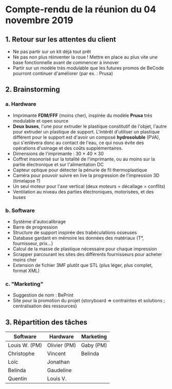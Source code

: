 # Compte-rendu de la réunion du 04 novembre 2019
## 1. Retour sur les attentes du client
* Ne pas partir sur un kit déjà tout prêt
* Ne pas non plus réinventer la roue ! Mettre en place au plus vite une base fonctionnelle avant de commencer à innover
* Partir sur un modèle très modulable que les futures promos de BeCode pourront continuer d'améliorer (par ex. : Prusa)
## 2. Brainstorming
### a. Hardware
* Imprimante **FDM/FFF** (moins cher), inspirée du modèle **Prusa** très modulable et open source
* **Deux buses**, l'une pour extruder le plastique constitutif de l'objet, l'autre pour extruder un plastique de support. L'intérêt d'utiliser un plastique différent pour le support est d'avoir un composé **hydrosoluble** (PVA), qui s'enlèvera donc au contact de l'eau, ce qui nous évite des opérations d'usinage et des coûts supplémentaires.
* Dimensions de l'imprimante : 30 × 40 × 30
* Coffret insonorisé sur la totalité de l'imprimante, ou au moins sur la partie électronique et sur l'alimentation DC
* Capteur optique pour détecter la pénurie de fil thermoplastique
* Caméra pour pouvoir suivre en live la progression de l'impression 3D (timelapse ?)
* Un seul moteur pour l'axe vertical (deux moteurs = décallage = conflits)
* Ventilation au niveau des parties électroniques, motorisées, et des buses
### b. Software
* Système d'autocalibrage
* Barre de progression
* Structure de support inspirée des trabéculations osseuses
* Database gardant en mémoire les données des matériaux (T°, fournisseur, prix…)
* Calcul de la masse de plastique nécessaire pour chaque impression
* Scrapper parcourant les sites des différents fournisseurs pour acheter moins cher
* Extension de fichier 3MF plutôt que STL (plus léger, plus complet, format XML)
### c. "Marketing"
* Suggestion de nom : BePrint
* Site pour la promotion du projet (storyboard => contraintes et solutions ; centralisation des ressources)
## 3. Répartition des tâches
|Software|Hardware|Marketing|
|-|-|-|
|Louis W. (PM)|Olivier (PM)|Gaby (PM)|
|Christophe|Vincent|Belinda|
|Loïc|Jonathan||
|Belinda|Gaudeline||
|Quentin|Louis V.||